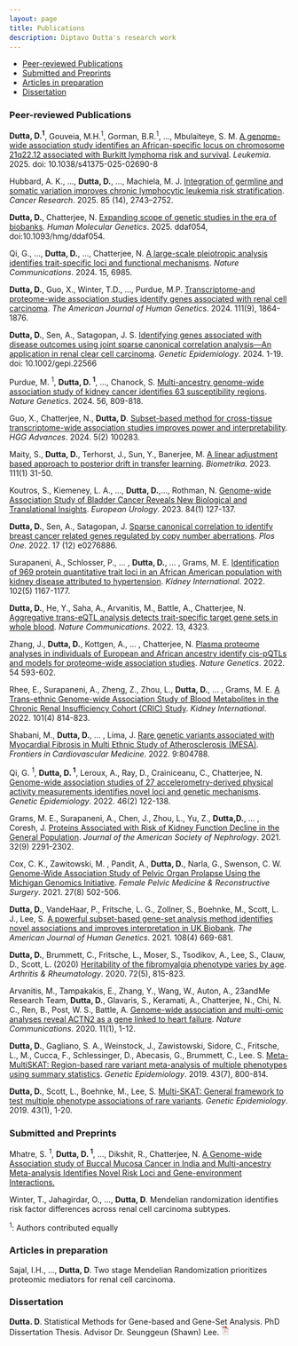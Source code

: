 ```yaml
---
layout: page
title: Publications
description: Diptavo Dutta's research work
---
```


<div class="navbar">
    <div class="navbar-inner">
        <ul class="nav">
            <li><a href="#articles">Peer-reviewed Publications</a></li>
            <li><a href="#submitted">Submitted and Preprints </a></li>
            <li><a href="#Working">Articles in preparation</a></li>            
            <li><a href="#dissertation">Dissertation</a></li>
        </ul>
    </div>
</div>


### <a name="articles"></a> Peer-reviewed Publications

**Dutta, D.<sup>1</sup>**, Gouveia, M.H.<sup>1</sup>, Gorman, B.R.<sup>1</sup>, ..., Mbulaiteye, S. M. [A genome-wide association study identifies an African-specific locus on chromosome 21q22.12 associated with Burkitt lymphoma risk and survival](https://www.nature.com/articles/s41375-025-02690-8). *Leukemia*. 2025. doi: 10.1038/s41375-025-02690-8

Hubbard, A. K., ..., **Dutta, D.**, ..., Machiela, M. J. [Integration of germline and somatic variation improves chronic lymphocytic leukemia risk stratification](https://aacrjournals.org/cancerres/article-abstract/85/14/2743/763447/Integration-of-Germline-and-Somatic-Variation). *Cancer Research*. 2025. 85 (14), 2743–2752.

**Dutta, D.**, Chatterjee, N. [Expanding scope of genetic studies in the era of biobanks](https://academic.oup.com/hmg/advance-article-abstract/doi/10.1093/hmg/ddaf054/8123646). *Human Molecular Genetics*. 2025.  ddaf054, doi:10.1093/hmg/ddaf054.

Qi, G., ..., **Dutta, D.**, ..., Chatterjee, N. [A large-scale pleiotropic analysis identifies trait-specific loci and functional mechanisms](https://www.nature.com/articles/s41467-024-51075-5). *Nature Communications*. 2024. 15, 6985.

**Dutta, D.**, Guo, X., Winter, T.D., ..., Purdue, M.P. [Transcriptome-and proteome-wide association studies identify genes associated with renal cell carcinoma](https://www.cell.com/ajhg/fulltext/S0002-9297(24)00256-8). *The American Journal of Human Genetics*. 2024. 111(9), 1864-1876.

**Dutta, D.**, Sen, A., Satagopan, J. S. [Identifying genes associated with disease outcomes using joint sparse canonical correlation analysis—An application in renal clear cell carcinoma](https://onlinelibrary.wiley.com/doi/full/10.1002/gepi.22566). *Genetic Epidemiology*. 2024. 1-19. doi: 10.1002/gepi.22566


Purdue, M. <sup> 1</sup>, **Dutta, D.<sup> 1</sup>**, ..., Chanock, S. [Multi-ancestry genome-wide association study of kidney cancer identifies 63 susceptibility regions](https://www.nature.com/articles/s41588-024-01725-7). *Nature Genetics*. 2024. 56, 809-818.

Guo, X., Chatterjee, N., **Dutta, D**. [Subset-based method for cross-tissue transcriptome-wide association studies improves power and interpretability](https://doi.org/10.1016/j.xhgg.2024.100283). *HGG Advances*. 2024. 5(2) 100283.

Maity, S., **Dutta, D.**, Terhorst, J., Sun, Y., Banerjee, M. [A linear adjustment based approach to posterior drift in transfer learning](https://academic.oup.com/biomet/article/111/1/31/7159185). *Biometrika*. 2023. 111(1) 31-50. 

Koutros, S., Kiemeney, L. A., ..., **Dutta, D.**,..., Rothman, N. [Genome-wide Association Study of Bladder Cancer Reveals New Biological and Translational Insights](https://www.sciencedirect.com/science/article/pii/S030228382302780X). *European Urology*. 2023. 84(1) 127-137.

**Dutta, D.**, Sen, A., Satagopan, J. [Sparse canonical correlation to identify breast cancer related genes regulated by copy number aberrations](https://journals.plos.org/plosone/article?id=10.1371/journal.pone.0276886). *Plos One*. 2022. 17 (12) e0276886.

Surapaneni, A., Schlosser, P., ... , **Dutta, D.**, ... , Grams, M. E. [Identification of 969 protein quantitative trait loci in an African American population with kidney disease attributed to hypertension](https://www.sciencedirect.com/science/article/abs/pii/S0085253822005476). *Kidney International*. 2022. 102(5) 1167-1177.

**Dutta, D.**, He, Y., Saha, A., Arvanitis, M., Battle, A., Chatterjee, N. [Aggregative trans-eQTL analysis detects trait-specific target gene sets in whole blood](https://www.nature.com/articles/s41467-022-31845-9). *Nature Communications*. 2022. 13, 4323.

Zhang, J., **Dutta, D.**, Kottgen, A., ... , Chatterjee, N. [Plasma proteome analyses in individuals of European and African ancestry identify cis-pQTLs and models for proteome-wide association studies](https://www.nature.com/articles/s41588-022-01051-w). *Nature Genetics*. 2022. 54 593-602.

Rhee, E., Surapaneni, A., Zheng, Z., Zhou, L., **Dutta, D.**, ... , Grams, M. E. [A Trans-ethnic Genome-wide Association Study of Blood Metabolites in the Chronic Renal Insufficiency Cohort (CRIC) Study](https://www.sciencedirect.com/science/article/abs/pii/S0085253822000837). *Kidney International*. 2022. 101(4) 814-823.

Shabani, M., **Dutta, D.**, ... , Lima, J. [Rare genetic variants associated with Myocardial Fibrosis in Multi Ethnic Study of Atherosclerosis (MESA)](https://www.frontiersin.org/articles/10.3389/fcvm.2022.804788/abstract). *Frontiers in Cardiovascular Medicine*. 2022. 9:804788.

Qi, G. <sup> 1</sup>, **Dutta, D.<sup> 1</sup>**, Leroux, A., Ray, D., Crainiceanu, C., Chatterjee, N. [Genome-wide association studies of 27 accelerometry-derived physical activity measurements identifies novel loci and genetic mechanisms](https://onlinelibrary.wiley.com/doi/10.1002/gepi.22441). *Genetic Epidemiology*. 2022. 46(2) 122-138.

Grams, M. E., Surapaneni, A., Chen, J., Zhou, L., Yu, Z., **Dutta,D.**, ... , Coresh, J. [Proteins Associated with Risk of Kidney Function Decline in the General Population](https://jasn.asnjournals.org/content/32/9/2291). *Journal of the American Society of Nephrology*. 2021. 32(9) 2291-2302.

Cox, C. K., Zawitowski, M. , Pandit, A., **Dutta, D.**, Narla, G., Swenson, C. W. [Genome-Wide Association Study of Pelvic Organ Prolapse Using the Michigan Genomics Initiative](https://journals.lww.com/fpmrs/Abstract/2021/08000/Genome_Wide_Association_Study_of_Pelvic_Organ.7.aspx). *Female Pelvic Medicine & Reconstructive Surgery*. 2021. 27(8) 502-506.

**Dutta, D.**, VandeHaar, P., Fritsche, L. G., Zollner, S., Boehnke, M., Scott, L. J., Lee, S. [A powerful subset-based gene-set analysis method identifies novel associations and improves interpretation in UK Biobank](https://www.sciencedirect.com/science/article/abs/pii/S0002929721000586). *The American Journal of Human Genetics*. 2021. 108(4) 669-681. 

**Dutta, D.**, Brummett, C., Fritsche, L., Moser, S., Tsodikov, A., Lee, S., Clauw, D., Scott, L. (2020) [Heritability of the fibromyalgia phenotype varies by age](https://onlinelibrary.wiley.com/doi/abs/10.1002/art.41171). *Arthritis & Rheumatology*. 2020. 72(5), 815-823.

Arvanitis, M., Tampakakis, E., Zhang, Y., Wang, W., Auton, A., 23andMe Research Team, **Dutta, D.**, Glavaris, S., Keramati, A., Chatterjee, N., Chi, N. C., Ren, B., Post, W. S., Battle, A. [Genome-wide association and multi-omic analyses reveal ACTN2 as a gene linked to heart failure](https://www.nature.com/articles/s41467-020-14843-7). *Nature Communications*. 2020. 11(1), 1-12.

**Dutta, D.**, Gagliano, S. A., Weinstock, J., Zawistowski, Sidore, C., Fritsche, L., M., Cucca, F., Schlessinger, D., Abecasis, G., Brummett, C.,  Lee. S. [Meta-MultiSKAT: Region-based rare variant meta-analysis of multiple phenotypes using summary statistics](https://www.ncbi.nlm.nih.gov/pmc/articles/PMC7006736/). *Genetic Epidemiology*. 2019. 43(7), 800-814.

**Dutta, D.**, Scott, L., Boehnke, M., Lee, S. [Multi-SKAT: General framework to test multiple phenotype associations of rare variants](https://pubmed.ncbi.nlm.nih.gov/30298564/]).  *Genetic Epidemiology*. 2019. 43(1), 1-20.


### <a name="submitted"></a> Submitted and Preprints

Mhatre, S. <sup> 1</sup>, **Dutta, D. <sup> 1</sup>**, ..., Dikshit, R., Chatterjee, N. [A Genome-wide Association study of Buccal Mucosa Cancer in India and Multi-ancestry Meta-analysis Identifies Novel Risk Loci and Gene-environment Interactions.](https://www.medrxiv.org/content/10.1101/2025.04.16.25325815v1)

Winter, T., Jahagirdar, O., ..., **Dutta, D**. Mendelian randomization identifies risk factor differences across renal cell carcinoma subtypes.

<sup>1</sup>: Authors contributed equally 

### <a name="Working"></a> Articles in preparation

Sajal, I.H., ..., **Dutta, D**. Two stage Mendelian Randomization prioritizes proteomic mediators for renal cell carcinoma.

### <a name="dissertation"></a> Dissertation


**Dutta. D**. Statistical Methods for Gene-based and Gene-Set Analysis. PhD Dissertation Thesis. Advisor Dr. Seunggeun (Shawn) Lee. [![pdf](icons16/pdf-icon.png)](diptavo_1.pdf)








